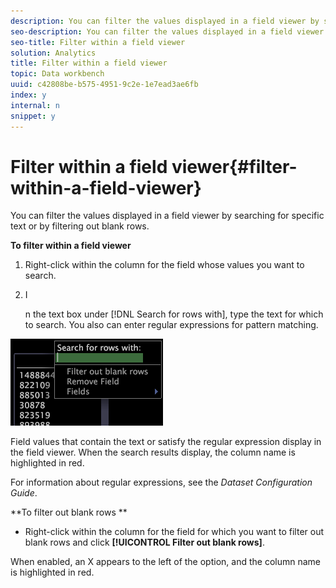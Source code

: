 ```yaml
---
description: You can filter the values displayed in a field viewer by searching for specific text or by filtering out blank rows.
seo-description: You can filter the values displayed in a field viewer by searching for specific text or by filtering out blank rows.
seo-title: Filter within a field viewer
solution: Analytics
title: Filter within a field viewer
topic: Data workbench
uuid: c42808be-b575-4951-9c2e-1e7ead3ae6fb
index: y
internal: n
snippet: y
---
```


# Filter within a field viewer{#filter-within-a-field-viewer}

You can filter the values displayed in a field viewer by searching for specific text or by filtering out blank rows.

 **To filter within a field viewer**

1. Right-click within the column for the field whose values you want to search. 
1. I

   n the text box under [!DNL Search for rows with], type the text for which to search. You also can enter regular expressions for pattern matching.

![](assets/vis_FieldViewer_Search.png)

Field values that contain the text or satisfy the regular expression display in the field viewer. When the search results display, the column name is highlighted in red.

For information about regular expressions, see the *Dataset Configuration Guide*.

**To filter out blank rows **

* Right-click within the column for the field for which you want to filter out blank rows and click **[!UICONTROL Filter out blank rows]**.

When enabled, an X appears to the left of the option, and the column name is highlighted in red. 
